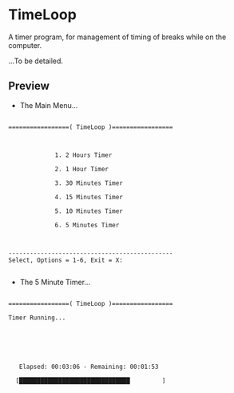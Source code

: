 # TimeLoop
A timer program, for management of timing of breaks while on the computer.

...To be detailed.


## Preview
- The Main Menu...
```

=================( TimeLoop )=================



             1. 2 Hours Timer

             2. 1 Hour Timer

             3. 30 Minutes Timer

             4. 15 Minutes Timer

             5. 10 Minutes Timer

             6. 5 Minutes Timer



----------------------------------------------
Select, Options = 1-6, Exit = X:


```
- The 5 Minute Timer...
```

=================( TimeLoop )=================

Timer Running...






   Elapsed: 00:03:06 - Remaining: 00:01:53

  [███████████████████████████████         ]









```
